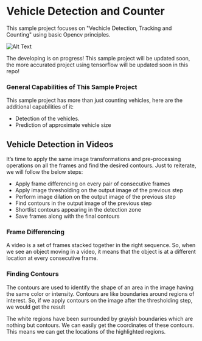 # Vehicle Detection and Counter

This sample project focuses on "Vechicle Detection, Tracking and Counting" using basic Opencv principles. 

![Alt Text](https://user-images.githubusercontent.com/22610163/30249200-efa2b594-963f-11e7-8c3e-b378cbf49101.gif)

The developing is on progress! This sample project will be updated soon, the more accurated project using tensorflow will be updated soon in this repo!

### General Capabilities of This Sample Project
This sample project has more than just counting vehicles, here are the additional capabilities of it:

- Detection of the vehicles.
- Prediction of approximate vehicle size

## Vehicle Detection in Videos
It’s time to apply the same image transformations and pre-processing operations on all the frames and find the desired contours. Just to reiterate, we will follow the below steps:

- Apply frame differencing on every pair of consecutive frames
- Apply image thresholding on the output image of the previous step
- Perform image dilation on the output image of the previous step
- Find contours in the output image of the previous step
- Shortlist contours appearing in the detection zone
- Save frames along with the final contours

### Frame Differencing
A video is a set of frames stacked together in the right sequence. So, when we see an object moving in a video, it means that the object is at a different location at every consecutive frame.

### Finding Contours
The contours are used to identify the shape of an area in the image having the same color or intensity. Contours are like boundaries around regions of interest. So, if we apply contours on the image after the thresholding step, we would get the result

The white regions have been surrounded by grayish boundaries which are nothing but contours. We can easily get the coordinates of these contours. This means we can get the locations of the highlighted regions.






